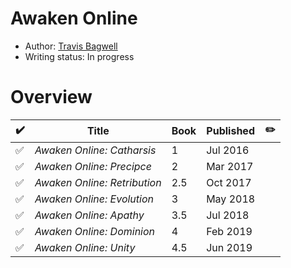 # Awaken Online

- Author: [Travis Bagwell](/authors.md#travis-bagwell)
- Writing status: In progress

# Overview

| ✔️ | Title | Book | Published | ✏️ |
| - | - | - | - | - |
| ✅ | _Awaken Online: Catharsis_ | 1 | Jul 2016 | |
| ✅ | _Awaken Online: Precipce_ | 2 | Mar 2017 | |
| ✅ | _Awaken Online: Retribution_ | 2.5 | Oct 2017 | |
| ✅ | _Awaken Online: Evolution_ | 3 | May 2018 | |
| ✅ | _Awaken Online: Apathy_ | 3.5 | Jul 2018 | |
| ✅ | _Awaken Online: Dominion_ | 4 | Feb 2019 | |
| ✅ | _Awaken Online: Unity_ | 4.5 | Jun 2019 | |
